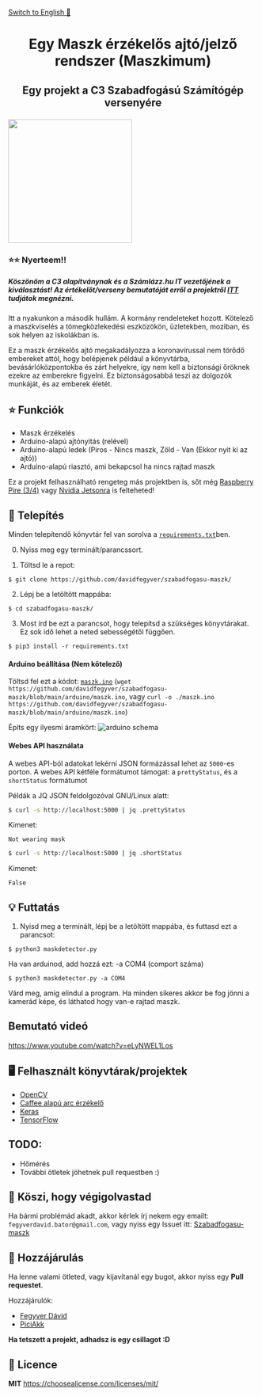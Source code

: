 [Switch to English :england:](https://github.com/davidfegyver/szabadfogasu-maszk/blob/main/README_English.md)
# <p align="center"> Egy Maszk érzékelős ajtó/jelző rendszer (Maszkimum) </p>
## <p align="center"> Egy projekt a  C3 Szabadfogású Számítógép versenyére<p>
<img src="https://github.com/davidfegyver/szabadfogasu-maszk/blob/main/c3verseny.png" width="250"/>

### :star::star: Nyerteem!!
##### Köszönöm a C3 alapítványnak és a Számlázz.hu IT vezetőjének a kiválasztást! Az értékelőt/verseny bemutatóját erről a projektről [ITT](https://verseny.c3.hu/2020/#nyertesek/FD) tudjátok megnézni.

Itt a nyakunkon a második hullám.
A kormány rendeleteket hozott. Kötelező a maszkviselés a tömegközlekedési eszközökön, üzletekben, moziban, és sok helyen az iskolákban is.  

Ez a maszk érzékelős ajtó megakadályozza a koronavírussal nem törődő embereket attól, hogy belépjenek például a könyvtárba, bevásárlóközpontokba és zárt helyekre, így nem kell a biztonsági őröknek ezekre az emberekre figyelni.
Ez biztonságosabbá teszi az dolgozók munkáját, és az emberek életét.


## :star: Funkciók
* Maszk érzékelés
* Arduino-alapú ajtónyitás (relével)
* Arduino-alapú ledek (Piros - Nincs maszk, Zöld - Van (Ekkor nyit ki az ajtó))
* Arduino-alapú riasztó, ami bekapcsol ha nincs rajtad maszk

Ez a projekt felhasználható rengeteg más projektben is, sőt még [Raspberry Pire (3/4)](https://www.raspberrypi.org/) vagy [Nvidia Jetsonra](https://www.nvidia.com/en-us/autonomous-machines/embedded-systems/jetson-nano/) is felteheted!

## :robot: Telepítés

Minden telepítendő könyvtár fel van sorolva a  [`requirements.txt`](https://github.com/davidfegyver/szabadfogasu-maszk/blob/main/requirements.txt)ben.

0. Nyiss meg egy terminált/parancssort.

1. Töltsd le a repot:
```
$ git clone https://github.com/davidfegyver/szabadfogasu-maszk/
```

2. Lépj be a letöltött mappába:
```
$ cd szabadfogasu-maszk/
```

3. Most írd be ezt a parancsot, hogy telepítsd a szükséges könyvtárakat. Ez sok idő lehet a neted sebességétől függően.
```
$ pip3 install -r requirements.txt

```
#### Arduino beállítása (Nem kötelező)
Töltsd fel ezt a kódot: [`maszk.ino`](https://github.com/davidfegyver/szabadfogasu-maszk/blob/main/arduino/maszk.ino) (`wget https://github.com/davidfegyver/szabadfogasu-maszk/blob/main/arduino/maszk.ino`, vagy `curl -o ./maszk.ino https://github.com/davidfegyver/szabadfogasu-maszk/blob/main/arduino/maszk.ino`)

Építs egy ilyesmi áramkört:
![arduino schema](https://github.com/davidfegyver/szabadfogasu-maszk/blob/main/arduino/schema.png)

#### Webes API használata
A webes API-ból adatokat lekérni JSON formázással lehet az `5000`-es porton. A webes API kétféle formátumot támogat: a `prettyStatus`, és a `shortStatus` formátumot

Példák a JQ JSON feldolgozóval GNU/Linux alatt:

```bash
$ curl -s http://localhost:5000 | jq .prettyStatus
```

Kimenet:

`Not wearing mask`

```bash
$ curl -s http://localhost:5000 | jq .shortStatus
```

Kimenet:

`False`

## :bulb: Futtatás

1. Nyisd meg a terminált, lépj be a letöltött mappába, és futtasd ezt a parancsot:
```
$ python3 maskdetector.py
```
Ha van arduinod, add hozzá ezt: -a COM4 (comport száma)
```
$ python3 maskdetector.py -a COM4
```

Várd meg, amíg elindul a program. Ha minden sikeres akkor be fog jönni a kamerád képe, és láthatod hogy van-e rajtad maszk.

## Bemutató videó
https://www.youtube.com/watch?v=eLyNWEL1Los

## 🖥️ Felhasznált könyvtárak/projektek

- [OpenCV](https://opencv.org/)
- [Caffee alapú arc érzékelő](https://github.com/opencv/opencv/blob/3.4.0/samples/dnn/resnet_ssd_face_python.py)
- [Keras](https://keras.io/)
- [TensorFlow](https://www.tensorflow.org/)

## TODO:
  * Hőmérés
  * További ötletek jöhetnek pull requestben :)

## 🎉 Köszi, hogy végigolvastad
Ha bármi problémád akadt, akkor kérlek írj nekem egy emailt: `fegyverdavid.bator@gmail.com`, vagy nyiss egy Issuet itt: [Szabadfogasu-maszk](https://github.com/davidfegyver/szabadfogasu-maszk/issues)


## :handshake: Hozzájárulás
Ha lenne valami ötleted, vagy kijavítanál egy bugot, akkor nyiss egy **Pull requestet**.

Hozzájárulók:
- [Fegyver Dávid](https://github.com/davidfegyver)
- [PiciAkk](https://github.com/piciakk)

**Ha tetszett a projekt, adhadsz is egy csillagot :D**

## 📝 Licence

**MIT**
https://choosealicense.com/licenses/mit/
